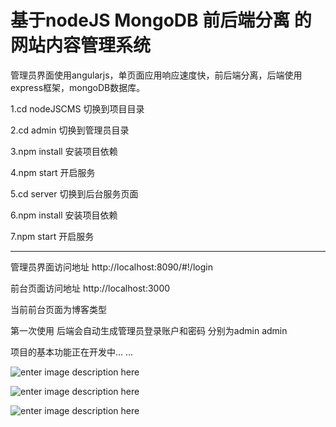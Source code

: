 基于nodeJS MongoDB 前后端分离 的网站内容管理系统
===================


管理员界面使用angularjs，单页面应用响应速度快，前后端分离，后端使用express框架，mongoDB数据库。

1.cd nodeJSCMS 切换到项目目录

2.cd admin 切换到管理员目录

3.npm install 安装项目依赖

4.npm start 开启服务

5.cd server 切换到后台服务页面

6.npm install 安装项目依赖

7.npm start 开启服务

----------

管理员界面访问地址 http://localhost:8090/#!/login

前台页面访问地址 http://localhost:3000

当前前台页面为博客类型

第一次使用 后端会自动生成管理员登录账户和密码 分别为admin admin

项目的基本功能正在开发中... ...

![enter image description here](https://lh3.googleusercontent.com/-o0QyLu_GmWk/WNkt_J1woFI/AAAAAAAAAAc/H-xC4sHeBTAqp0u_W3rcUFdjsEPn6cU3ACLcB/s0/login.png "登录页")

![enter image description here](https://lh3.googleusercontent.com/-5ezYSyqtWBg/WNkt0FW3XNI/AAAAAAAAAAU/-lSWYjSh1uAJ_KwcjRnyBjP5mvPvLixhACLcB/s0/index.png "主页")

![enter image description here](https://lh3.googleusercontent.com/-XwTDpqBmNXs/WNktnYFF2KI/AAAAAAAAAAM/O4EifmbgGB4DXnYMg9x7Iq4t3dMOVjdYACLcB/s0/column.png "栏目页")